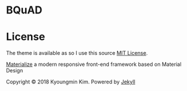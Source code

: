 # BQuAD

# License
The theme is available as so I use this source [MIT License][2].

[Materialize][3] a  modern responsive front-end framework based on Material Design

Copyright © 2018 Kyoungmin Kim. Powered by <a href="http://jekyllrb.com">Jekyll</a>

[1]: https://github.com/jekyll/minima
[2]: https://opensource.org/licenses/MIT
[3]: http://materializecss.com/
